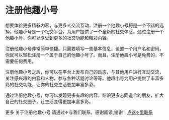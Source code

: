 # 注册他趣小号

想要体验更多精彩内容，与更多人交流互动，注册一个他趣小号将是一个不错的选择。他趣小号是一个社交平台，为用户提供了一个全新的社交体验。通过注册一个他趣小号，你可以享受到更多的社交功能和精彩内容。

注册他趣小号非常简单快捷。只需要填写一些基本信息，设置一个用户名和密码，你就可以轻松注册一个属于自己的他趣小号了。而且，注册他趣小号是免费的，不需要任何费用。

注册他趣小号之后，你可以在平台上发布自己的动态，与其他用户进行互动交流，关注感兴趣的内容和人物，参与各种话题讨论等等。他趣小号为用户提供了丰富多彩的社交功能，让你的社交生活更加丰富多彩。

通过注册他趣小号，你可以发现更多有趣的内容，结识更多志同道合的朋友，扩大自己的社交圈子，让生活变得更加丰富多彩。

更多 关于注册他趣小号 请通过✈与我们联系，感谢阅读,谢谢！[点这✈里联系](https://sms.k02.cc)